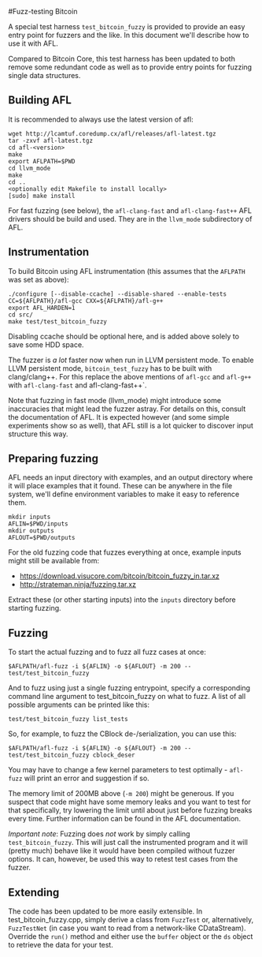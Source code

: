 #Fuzz-testing Bitcoin

A special test harness `test_bitcoin_fuzzy` is provided to provide an easy
entry point for fuzzers and the like. In this document we'll describe how to
use it with AFL.

Compared to Bitcoin Core, this test harness has been updated to both
remove some redundant code as well as to provide entry points for fuzzing
single data structures.

## Building AFL

It is recommended to always use the latest version of afl:
```
wget http://lcamtuf.coredump.cx/afl/releases/afl-latest.tgz
tar -zxvf afl-latest.tgz
cd afl-<version>
make
export AFLPATH=$PWD
cd llvm_mode
make
cd ..
<optionally edit Makefile to install locally>
[sudo] make install
```

For fast fuzzing (see below), the `afl-clang-fast` and
`afl-clang-fast++` AFL drivers should be build and used. They are in
the `llvm_mode` subdirectory of AFL.

## Instrumentation

To build Bitcoin using AFL instrumentation (this assumes that the
`AFLPATH` was set as above):
```
./configure [--disable-ccache] --disable-shared --enable-tests CC=${AFLPATH}/afl-gcc CXX=${AFLPATH}/afl-g++
export AFL_HARDEN=1
cd src/
make test/test_bitcoin_fuzzy
```

Disabling ccache should be optional here, and is added above solely to
save some HDD space.

The fuzzer is _a lot_ faster now when run in LLVM persistent mode. To
enable LLVM persistent mode, `bitcoin_test_fuzzy` has to be built with
clang/clang++. For this replace the above mentions of `afl-gcc` and
`afl-g++` with `afl-clang-fast` and afl-clang-fast++`.

Note that fuzzing in fast mode (llvm_mode) might introduce some
inaccuracies that might lead the fuzzer astray. For details on this,
consult the documentation of AFL. It is expected however (and some
simple experiments show so as well), that AFL still is a lot quicker
to discover input structure this way.


## Preparing fuzzing

AFL needs an input directory with examples, and an output directory where it
will place examples that it found. These can be anywhere in the file system,
we'll define environment variables to make it easy to reference them.

```
mkdir inputs
AFLIN=$PWD/inputs
mkdir outputs
AFLOUT=$PWD/outputs
```

For the old fuzzing code that fuzzes everything at once, example inputs might still
be available from:

- https://download.visucore.com/bitcoin/bitcoin_fuzzy_in.tar.xz
- http://strateman.ninja/fuzzing.tar.xz

Extract these (or other starting inputs) into the `inputs` directory before starting fuzzing.

## Fuzzing

To start the actual fuzzing and to fuzz all fuzz cases at once:
```
$AFLPATH/afl-fuzz -i ${AFLIN} -o ${AFLOUT} -m 200 -- test/test_bitcoin_fuzzy
```

And to fuzz using just a single fuzzing entrypoint, specify a
corresponding command line argument to test_bitcoin_fuzzy on what to
fuzz. A list of all possible arguments can be printed like this:

```
test/test_bitcoin_fuzzy list_tests
```

So, for example, to fuzz the CBlock de-/serialization, you can use this:
```
$AFLPATH/afl-fuzz -i ${AFLIN} -o ${AFLOUT} -m 200 -- test/test_bitcoin_fuzzy cblock_deser
```
You may have to change a few kernel parameters to test optimally -
`afl-fuzz` will print an error and suggestion if so.

The memory limit of 200MB above (`-m 200`) might be generous. If you
suspect that code might have some memory leaks and you want to test
for that specifically, try lowering the limit until about just before
fuzzing breaks every time.  Further information can be found in the
AFL documentation.

*Important note*: Fuzzing does *not* work by simply calling
`test_bitcoin_fuzzy`. This will just call the instrumented program and
it will (pretty much) behave like it would have been compiled without
fuzzer options. It can, however, be used this way to retest test cases
from the fuzzer.

## Extending

The code has been updated to be more easily extensible. In test_bitcoin_fuzzy.cpp, 
simply derive a class from `FuzzTest` or, alternatively, `FuzzTestNet` (in case you want
to read from a network-like CDataStream). Override the `run()` method and either use
the `buffer` object or the `ds` object to retrieve the data for your test.

